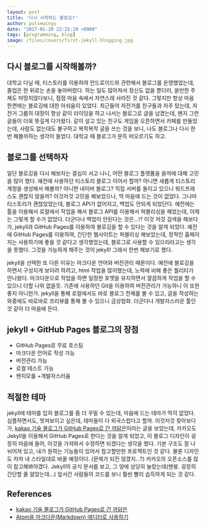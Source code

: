 ```yaml
---
layout: post
title: '다시 시작하는 블로깅?'
author: pulsewings
date: "2017-01-20 22:25:19 +0900"
tags: [programming, blog]
image: /files/covers/first-jekyll-blogging.jpg
---
```


## 다시 블로그를 시작해볼까?

대학교 다닐 때, 티스토리를 이용하여 안드로이드와 관련해서 블로그를 운영했었는데, 졸업은 한 뒤로는 손을 놓아버렸다. 하는 일도 많아져서 정신도 없을 뿐더러, 쓸만한 주제도 마땅치않다보니, 점점 마음 속에서 자연스레 사라진 것 같다. 그렇지만 항상 마음 한켠에는 블로깅에 대한 아쉬움이 있었다. 최근들어 자전거를 친구들과 자주 탔는데, 자전거 그룹의 대장이 항상 같이 라이딩을 하고 나서는 블로그로 글을 남겼는데, 왠지 그런 글들이 더욱 뜻깊게 다가왔다. 같이 살고 있는 친구도 게임을 오픈하면서 카페를 만들었는데, 사람도 없는대도 불구하고 복작복작 글을 쓰는 것을 보니, 나도 블로그나 다시 한번 해볼까하는 생각이 들었다. 대학교 때 블로그가 문득 떠오르기도 하고.

## 블로그를 선택하자
일단 블로깅을 다시 해보자는 결심이 서고 나니, 어떤 블로그 플랫폼을 쓸까에 대해 고민을 많이 했다. 예전에 사용하던 티스토리 블로그 이어서 할까? 아니면 새롭게 티스토리 계정을 생성해서 해볼까? 아니면 네이버 블로그? 직접 서버를 돌리고 있으니 워드프레스도 괜찮지 않을까? 이것저것 고민을 해보았으나, 딱 마음에 드는 것이 없었다. 그나마 티스토리가 괜찮았었는데, 블로그 API가 없어지고, 백업도 안되게 되었단다. 예전에는 툴을 이용해서 로컬에서 작업을 해서 블로그 API를 이용해서 퍼블리싱을 해었는데, 이제는 그렇게 할 수가 없었다. 더군다나 백업이 안된다는 것은...!? 이것 저것 검색을 해보다가, jekyll과 GitHub Pages를 이용하여 블로깅을 할 수 있다는 것을 알게 되었다. 예전에 GitHub Pages를 이용하여, 간단한 웹사이트는 퍼블리싱 해보았는데, 정적인 홈페이지는 사용하기에 좋을 것 같다고 생각했었는데, 블로그로 사용할 수 있으리라고는 생각을 못했다. 그것을 가능하게 해주는 것이 jekyll! 그래서 한번 해보기로 했다.

jekyll을 선택한 또 다른 이유는 마크다운 언어와 버전관리 때문이다. 예전에 블로깅을 하면서 구성지게 보이려 하려고, html 작업을 많이했는데, 노력에 비해 좋은 퀄리티가 안나왔다. 마크다운으로 작업을 하면 일정한 포맷을 유지하면서 깔끔하게 작업을 할 수 있으니 더할 나위 없을듯. 기존에 사용하던 Git을 이용하여 버전관리가 가능하니 이 또한 좋지 아니한가. jekyll을 통해 로컬에서도 바로 블로그 전체를 볼 수 있고, 글을 작성하는 와중에도 바로바로 프리뷰를 통해 볼 수 있으니 금상첨화. 더군다나 개발자스러운 툴인 것 같아 더 마음에 든다.

## jekyll + GitHub Pages 블로그의 장점
* GitHub Pages로 무료 호스팅
* 마크다운 언어로 작성 가능
* 버전관리 가능
* 로컬 테스트 가능
* 왠지모를 +개발자스러움

## 적절한 테마
jekyll에 테마를 입혀 블로그를 좀 더 꾸밀 수 있는데, 마음에 드는 테마가 딱히 없었다. 심플하면서도, 멋져보이고 싶은데, 테마들이 다 외국스럽다고 할까. 이것저것 찾아보다가, [kakao 기술 블로그가 GitHub Pages로 간 까닭은](http://tech.kakao.com/2016/07/07/tech-blog-story/)이라는 글을 보았는데, 카카오도 Jekyll을 이용해서 GitHub Pages로 한다는 것을 알게 되었고, 이 블로그 디자인이 굉장히 마음에 들어, 이것을 가져와서 수정하면 되겠다는 생각을 했다. 기본 구조도 잘 나뉘어져 있고, 내가 원하는 기능들이 있어서 참고할만한 프로젝트인 것 같다. 물론 디자인도 차차 내 스타일대로 바꿀 예정이다. (문제가 되진 않겠지...?) 카카오의 오픈소스를 많이 참고해봐야겠다. Jekyll의 공식 문서를 보고, 그 양에 상당히 놀랐는데(멘붕. 굉장히 간단할 줄 알았는데...) 앞서간 사람들의 코드를 보니 훨씬 빨리 습득하게 되는 것 같다.

## References
* [kakao 기술 블로그가 GitHub Pages로 간 까닭은](http://tech.kakao.com/2016/07/07/tech-blog-story/)
* [Atom을 마크다운(Markdown) 에디터로 사용하기](http://futurecreator.github.io/2016/06/14/atom-as-markdown-editor/)
